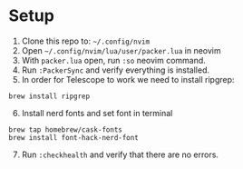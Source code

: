 # Setup
1. Clone this repo to: `~/.config/nvim`
2. Open `~/.config/nvim/lua/user/packer.lua` in neovim
3. With `packer.lua` open, run `:so` neovim command.
4. Run `:PackerSync` and verify everything is installed.
5. In order for Telescope to work we need to install ripgrep:
```
brew install ripgrep
```
6. Install nerd fonts and set font in terminal
```
brew tap homebrew/cask-fonts
brew install font-hack-nerd-font
```
7. Run `:checkhealth` and verify that there are no errors.
